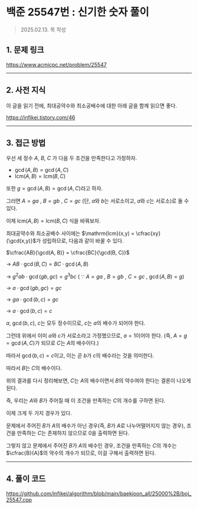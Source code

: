 # 백준 25547번 : 신기한 숫자 풀이

> 2025.02.13. 목 작성
> 

## 1. 문제 링크

https://www.acmicpc.net/problem/25547 

---

## 2. 사전 지식

이 글을 읽기 전에, 최대공약수와 최소공배수에 대한 아래 글을 함께 읽으면 좋다.

https://infikei.tistory.com/46 

---

## 3. 접근 방법

우선 세 정수 $A$, $B$, $C$ 가 다음 두 조건을 만족한다고 가정하자.

- $\gcd(A, B) = \gcd(A, C)$
- $\mathrm{lcm}(A, B) = \mathrm{lcm}(B, C)$

또한 $g = \gcd(A, B) = \gcd(A, C)$라고 하자.

그러면 $A = ga$ , $B = gb$ , $C = gc$ (단, $a$와 $b$는 서로소이고, $a$와 $c$는 서로소)로 둘 수 있다.

이제 $\mathrm{lcm}(A, B) = \mathrm{lcm}(B, C)$ 식을 바꿔보자.

최대공약수와 최소공배수 사이에는 $\mathrm{lcm}(x,y) = \cfrac{xy}{\gcd(x,y)}$가 성립하므로, 다음과 같이 바꿀 수 있다.

$\cfrac{AB}{\gcd(A, B)} = \cfrac{BC}{\gcd(B, C)}$

→ $AB \cdot \gcd(B, C) = BC \cdot \gcd(A, B)$

→ $g^2 ab \cdot \gcd(gb, gc) = g^3 bc$ ( $\because$ $A = ga$ , $B = gb$ , $C = gc$ , $\gcd(A, B) = g$)

→ $a \cdot \gcd(gb, gc) = gc$

→ $ga \cdot \gcd(b, c) = gc$

→ $a \cdot \gcd(b, c) = c$

$a$, $\gcd(b, c)$, $c$는 모두 정수이므로, $c$는 $a$의 배수가 되어야 한다.

그런데 위에서 이미 $a$와 $c$가 서로소라고 가정했으므로, $a = 1$이어야 한다. (즉, $A = g = \gcd(A, C)$가 되므로 $C$는 $A$의 배수이다.)

따라서 $\gcd(b, c) = c$이고, 이는 곧 $b$가 $c$의 배수라는 것을 의미한다.

따라서 $B$는 $C$의 배수이다.

위의 결과를 다시 정리해보면, $C$는 $A$의 배수이면서 $B$의 약수여야 한다는 결론이 나오게 된다.

즉, 우리는 $A$와 $B$가 주어질 때 이 조건을 만족하는 $C$의 개수를 구하면 된다.

이제 크게 두 가지 경우가 있다.

문제에서 주어진 $B$가 $A$의 배수가 아닌 경우(즉, $B$가 $A$로 나누어떨어지지 않는 경우), 조건을 만족하는 $C$는 존재하지 않으므로 $0$을 출력하면 된다.

그렇지 않고 문제에서 주어진 $B$가 $A$의 배수인 경우, 조건을 만족하는 $C$의 개수는 $\cfrac{B}{A}$의 약수의 개수가 되므로, 이걸 구해서 출력하면 된다.

---

## 4. 풀이 코드

https://github.com/infikei/algorithm/blob/main/baekjoon_all/25000%2B/boj_25547.cpp
